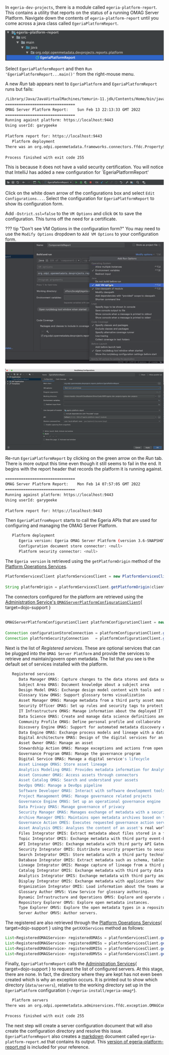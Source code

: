 <!-- SPDX-License-Identifier: CC-BY-4.0 -->
<!-- Copyright Contributors to the Egeria project. -->


In `egeria-dev-projects`, there is a module called `egeria-platform-report`.  This contains a utility that reports on the status of a running OMAG Server Platform.  Navigate down the contents of `egeria-platform-report` until you come across a java class called `EgeriaPlatformReport`.

![egeria-platform-report](/education/egeria-dojo/developer/egeria-platform-report-module.png)

Select `EgeriaPlatformReport` and then `Run 'EgeriaPlatformReport...main()'` from the right-mouse menu.

A new *Run* tab appears next to `EgeriaPlatform` and `EgeriaPlatformReport` runs but fails:

```bash
/Library/Java/JavaVirtualMachines/temurin-11.jdk/Contents/Home/bin/java ... org.odpi.openmetadata.devprojects.reports.platform.EgeriaPlatformReport
===============================
OMAG Server Platform Report:    Sun Feb 13 22:13:33 GMT 2022
===============================
Running against platform: https://localhost:9443
Using userId: garygeeke

Platform report for: https://localhost:9443
   Platform deployment
There was an org.odpi.openmetadata.frameworks.connectors.ffdc.PropertyServerException exception when calling the platform.  Error message is: OMAG-COMMON-503-001 A client-side exception was received from API call getPlatformOrigin to OMAG Server EgeriaPlatform at https://localhost:9443.  The error message was CLIENT-SIDE-REST-API-CONNECTOR-503-002 A client-side exception org.springframework.web.client.ResourceAccessException was received by method getPlatformOrigin from API call https://localhost:9443/open-metadata/platform-services/users/{1}/server-platform/origin to server EgeriaPlatform on platform https://localhost:9443.  The error message was I/O error on GET request for "https://localhost:9443/open-metadata/platform-services/users/garygeeke/server-platform/origin": PKIX path building failed: sun.security.provider.certpath.SunCertPathBuilderException: unable to find valid certification path to requested target; nested exception is javax.net.ssl.SSLHandshakeException: PKIX path building failed: sun.security.provider.certpath.SunCertPathBuilderException: unable to find valid certification path to requested target

Process finished with exit code 255

```
This is because it does not have a valid security certification.  You will notice that IntelliJ has added a new configuration for `EgeriaPlatformReport'

![egeria-platform-report configuration](/education/egeria-dojo/developer/egeria-platform-report-configuration.png)

Click on the white down arrow of the configurations box and select `Edit Configurations...`.  Select the configuration for `EgeriaPlatformReport` to show its configuration form.

Add `-Dstrict.ssl=false` to the `VM Options` and click `OK` to save the configuration.  This turns off the need for a certificate. 

??? tip "Don't see VM Options in the configuration form?"
    You may need to use the `Modify Options` dropdown to `Add VM Options` to your configuration form.
    ![Add VM Options](/education/egeria-dojo/developer/intellij-vm-options.png)

![egeria-platform-report configuration fixed](/education/egeria-dojo/developer/egeria-platform-report-configuration-fixed.png)

Re-run `EgeriaPlatformReport` by clicking on the green arrow on the *Run* tab.  There is more output this time even though it still seems to fail in the end. It begins with the report header that records the platform it is running against.

```bash
===============================
OMAG Server Platform Report:    Mon Feb 14 07:57:05 GMT 2022
===============================
Running against platform: https://localhost:9443
Using userId: garygeeke

Platform report for: https://localhost:9443
```

Then `EgeriaPlatfromReport` starts to call the Egeria APIs that are used for configuring and managing the OMAG Server Platform.

```bash
   Platform deployment
      Egeria version: Egeria OMAG Server Platform (version 3.6-SNAPSHOT)
      Configuration document store connector: <null>
      Platform security connector: <null>
```

The `Egeria version` is retrieved using the `getPlatformOrigin` method of the [Platform Operations Services](/services/platform-services/overview/).

```java linenums="1"
PlatformServicesClient platformServicesClient = new PlatformServicesClient("MyPlatform", platformURLRoot);
     
String platformOrigin = platformServicesClient.getPlatformOrigin(clientUserId);
```
The connectors configured for the platform are retrieved using the [Administration Service's `OMAGServerPlatformConfigurationClient`](/services/admin-services/overview/#configuring-the-omag-server-platform){ target=dojo-support }

```java linenums="1"

OMAGServerPlatformConfigurationClient platformConfigurationClient = new OMAGServerPlatformConfigurationClient(clientUserId, platformURLRoot);

Connection configurationStoreConnection = platformConfigurationClient.getConfigurationStoreConnection();
Connection platformSecurityConnection   = platformConfigurationClient.getPlatformSecurityConnection();
```

Next is the list of *Registered services*.  These are optional services that can be plugged into the `OMAG Server Platform` and provide the services to retrieve and maintain/govern open metadata. The list that you see is the default set of services installed with the platform.  
```bash      
   Registered services
      Data Manager OMAS: Capture changes to the data stores and data set managed by a data manager such as a database server, content manager or file system.
      Subject Area OMAS: Document knowledge about a subject area
      Design Model OMAS: Exchange design model content with tools and standard packages
      Glossary View OMAS: Support glossary terms visualization
      Asset Manager OMAS: Manage metadata from a third party asset manager
      Security Officer OMAS: Set up rules and security tags to protect data
      IT Infrastructure OMAS: Manage information about the deployed IT infrastructure
      Data Science OMAS: Create and manage data science definitions and models
      Community Profile OMAS: Define personal profile and collaborate
      Discovery Engine OMAS: Support for automated metadata discovery engines
      Data Engine OMAS: Exchange process models and lineage with a data engine
      Digital Architecture OMAS: Design of the digital services for an organization
      Asset Owner OMAS: Manage an asset
      Stewardship Action OMAS: Manage exceptions and actions from open governance
      Governance Program OMAS: Manage the governance program
      Digital Service OMAS: Manage a digital service's lifecycle
      Asset Lineage OMAS: Store asset lineage
      Analytics Modeling OMAS: Provides metadata information for Analytics Modeling.
      Asset Consumer OMAS: Access assets through connectors
      Asset Catalog OMAS: Search and understand your assets
      DevOps OMAS: Manage a DevOps pipeline
      Software Developer OMAS: Interact with software development tools
      Project Management OMAS: Manage governance related projects
      Governance Engine OMAS: Set up an operational governance engine
      Data Privacy OMAS: Manage governance of privacy
      Security Manager OMAS: Manages exchange of metadata with a security service
      Archive Manager OMES: Maintains open metadata archives based on the activity in the connected cohorts.
      Governance Action OMES: Executes requested governance action services to monitor, assess and maintain metadata and its real-world counterparts.
      Asset Analysis OMES: Analyses the content of an asset's real world counterpart, generates annotations in an open discovery report that is attached to the asset in the open metadata repositories.
      Files Integrator OMIS: Extract metadata about files stored in a file system or file manager.
      Topic Integrator OMIS: Exchange metadata with third party event-based brokers.
      API Integrator OMIS: Exchange metadata with third party API Gateways.
      Security Integrator OMIS: Distribute security properties to security enforcement points.
      Search Integrator OMIS: Store metadata with a third party technology that is focused on search efficiency.
      Database Integrator OMIS: Extract metadata such as schema, tables and columns from database managers.
      Lineage Integrator OMIS: Manage capture of lineage from a third party tool.
      Catalog Integrator OMIS: Exchange metadata with third party data catalogs.
      Analytics Integrator OMIS: Exchange metadata with third party analytics tools.
      Display Integrator OMIS: Exchange metadata with applications that display data to users.
      Organization Integrator OMIS: Load information about the teams and people in an organization and return collaboration activity.
      Glossary Author OMVS: View Service for glossary authoring.
      Dynamic Infrastructure and Operations OMVS: Explore and operate an open metadata ecosystem.
      Repository Explorer OMVS: Explore open metadata instances.
      Type Explorer OMVS: Explore the open metadata types in a repository or cohort.
      Server Author OMVS: Author servers.
```
The registered are also retrieved through the [Platform Operations Services](/services/platform-services/overview){ target=dojo-support } using the `getXXXServices` method as follows:

```java linenums="1"
List<RegisteredOMAGService> registeredOMASs = platformServicesClient.getAccessServices(clientUserId);
List<RegisteredOMAGService> registeredOMESs = platformServicesClient.getEngineServices(clientUserId);
List<RegisteredOMAGService> registeredOMISs = platformServicesClient.getIntegrationServices(clientUserId);
List<RegisteredOMAGService> registeredOMVSs = platformServicesClient.getViewServices(clientUserId);
```

Finally, `EgeriaPlatformReport` calls the [Administration Services](/services/admin-services/overview){ target=dojo-support } to request the list of configured servers.  At this stage, there are none.  In fact, the directory where they are kept has not even been created which is why an exception occurs.  It is printed out to show which directory (`data/servers`), relative to the working directory set up in the `EgeriaPlatform` configuration (`~/egeria-install/egeria-omag*`).
```bash      
   Platform servers
There was an org.odpi.openmetadata.adminservices.ffdc.exception.OMAGConfigurationErrorException exception when calling the platform.  Error message is: OMAG-ADMIN-500-002 Method retrieveAllServerConfigs returned an unexpected exception of org.odpi.openmetadata.frameworks.connectors.ffdc.OCFRuntimeException with message ENCRYPTED-DOC-STORE-400-014  Unable to retrieve the encrypted configuration files; exception was java.nio.file.NoSuchFileException with message data/servers, while attempting access file data/servers/null/config/null.config

Process finished with exit code 255
```
The next step will create a server configuration document that will also create the configuration directory and resolve this issue.  `EgeriaPlatformReport` also creates a [markdown](/guides/contributor/markdown) document called `egeria-platform-report.md` that contains its output.  This [version of egeria-platform-report.md](/education/egeria-dojo/developer/egeria-platform-report-no-servers) is included for your reference.


